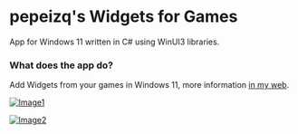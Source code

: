 # pepeizq's Widgets for Games

App for Windows 11 written in C# using WinUI3 libraries.

### What does the app do?

Add Widgets from your games in Windows 11, more information [in my web](https://pepeizqapps.com/app/widgets-games/).

[![Image1](https://i.imgur.com/0rFuqrB.webp)](https://pepeizqapps.com/app/widgets-games/)

[![Image2](https://i.imgur.com/uIwlrnr.webp)](https://pepeizqapps.com/app/widgets-games/)

